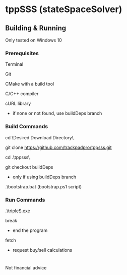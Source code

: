 # tppSSS (stateSpaceSolver)

## Building & Running

Only tested on Windows 10

### Prerequisites

Terminal

Git

CMake with a build tool

C/C++ compiler

cURL library 
* if none or not found, use buildDeps branch

### Build Commands

cd \Desired Download Directory\

git clone https://github.com/trackpadpro/tppsss.git

cd .\tppsss\

git checkout buildDeps
* only if using buildDeps branch

.\bootstrap.bat (bootstrap.ps1 script)

### Run Commands

.\tripleS.exe

break 
* end the program

fetch 
* request buy/sell calculations

#

Not financial advice
